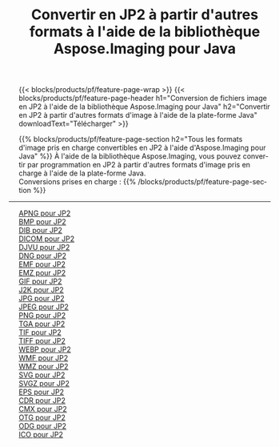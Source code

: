 ﻿---
title: Convertir en JP2 à partir d'autres formats à l'aide de la bibliothèque Aspose.Imaging pour Java 
weight: 3920
url: /fr/java/conversion/to/jp2 
lang: fr
langdirlevel: 2
locales: zh-hans,ja,it,ru,de,es,fr,nl,id,lt,pl,pt,vi,tr,ko,zh-hant,ar,hi,th,sv,cs,uk,he
description: En utilisant Aspose.Imaging, vous pouvez convertir en JP2 à partir d'autres formats en utilisant Java
---

{{< blocks/products/pf/feature-page-wrap >}}
{{< blocks/products/pf/feature-page-header h1="Conversion de fichiers image en JP2 à l'aide de la bibliothèque Aspose.Imaging pour Java" h2="Convertir en JP2 à partir d'autres formats d'image à l'aide de la plate-forme Java" downloadText="Télécharger" >}}


{{% blocks/products/pf/feature-page-section  h2="Tous les formats d'image pris en charge convertibles en JP2 à l'aide d'Aspose.Imaging pour Java" %}}
À l'aide de la bibliothèque Aspose.Imaging, vous pouvez convertir par programmation en JP2 à partir d'autres formats d'image pris en charge à l'aide de la plate-forme Java.
<br/>
Conversions prises en charge :
{{% /blocks/products/pf/feature-page-section %}}
<div class="container-fluid productfamilypage bg-gray">
    <div class="convertypes bg-gray agp-content section">
        <div class="container">
		<hr style="margin-left:-20px;"/>
		<div class="row other-converters">
		    <div class='col-md-2 other-converter remove-lp remove-rp'><a href="/imaging/fr/java/conversion/apng-to-jp2" >APNG pour JP2</a></div>
<div class='col-md-2 other-converter remove-lp remove-rp'><a href="/imaging/fr/java/conversion/bmp-to-jp2" >BMP pour JP2</a></div>
<div class='col-md-2 other-converter remove-lp remove-rp'><a href="/imaging/fr/java/conversion/dib-to-jp2" >DIB pour JP2</a></div>
<div class='col-md-2 other-converter remove-lp remove-rp'><a href="/imaging/fr/java/conversion/dicom-to-jp2" >DICOM pour JP2</a></div>
<div class='col-md-2 other-converter remove-lp remove-rp'><a href="/imaging/fr/java/conversion/djvu-to-jp2" >DJVU pour JP2</a></div>
<div class='col-md-2 other-converter remove-lp remove-rp'><a href="/imaging/fr/java/conversion/dng-to-jp2" >DNG pour JP2</a></div>
<div class='col-md-2 other-converter remove-lp remove-rp'><a href="/imaging/fr/java/conversion/emf-to-jp2" >EMF pour JP2</a></div>
<div class='col-md-2 other-converter remove-lp remove-rp'><a href="/imaging/fr/java/conversion/emz-to-jp2" >EMZ pour JP2</a></div>
<div class='col-md-2 other-converter remove-lp remove-rp'><a href="/imaging/fr/java/conversion/gif-to-jp2" >GIF pour JP2</a></div>
<div class='col-md-2 other-converter remove-lp remove-rp'><a href="/imaging/fr/java/conversion/j2k-to-jp2" >J2K pour JP2</a></div>
<div class='col-md-2 other-converter remove-lp remove-rp'><a href="/imaging/fr/java/conversion/jpg-to-jp2" >JPG pour JP2</a></div>
<div class='col-md-2 other-converter remove-lp remove-rp'><a href="/imaging/fr/java/conversion/jpeg-to-jp2" >JPEG pour JP2</a></div>
<div class='col-md-2 other-converter remove-lp remove-rp'><a href="/imaging/fr/java/conversion/png-to-jp2" >PNG pour JP2</a></div>
<div class='col-md-2 other-converter remove-lp remove-rp'><a href="/imaging/fr/java/conversion/tga-to-jp2" >TGA pour JP2</a></div>
<div class='col-md-2 other-converter remove-lp remove-rp'><a href="/imaging/fr/java/conversion/tif-to-jp2" >TIF pour JP2</a></div>
<div class='col-md-2 other-converter remove-lp remove-rp'><a href="/imaging/fr/java/conversion/tiff-to-jp2" >TIFF pour JP2</a></div>
<div class='col-md-2 other-converter remove-lp remove-rp'><a href="/imaging/fr/java/conversion/webp-to-jp2" >WEBP pour JP2</a></div>
<div class='col-md-2 other-converter remove-lp remove-rp'><a href="/imaging/fr/java/conversion/wmf-to-jp2" >WMF pour JP2</a></div>
<div class='col-md-2 other-converter remove-lp remove-rp'><a href="/imaging/fr/java/conversion/wmz-to-jp2" >WMZ pour JP2</a></div>
<div class='col-md-2 other-converter remove-lp remove-rp'><a href="/imaging/fr/java/conversion/svg-to-jp2" >SVG pour JP2</a></div>
<div class='col-md-2 other-converter remove-lp remove-rp'><a href="/imaging/fr/java/conversion/svgz-to-jp2" >SVGZ pour JP2</a></div>
<div class='col-md-2 other-converter remove-lp remove-rp'><a href="/imaging/fr/java/conversion/eps-to-jp2" >EPS pour JP2</a></div>
<div class='col-md-2 other-converter remove-lp remove-rp'><a href="/imaging/fr/java/conversion/cdr-to-jp2" >CDR pour JP2</a></div>
<div class='col-md-2 other-converter remove-lp remove-rp'><a href="/imaging/fr/java/conversion/cmx-to-jp2" >CMX pour JP2</a></div>
<div class='col-md-2 other-converter remove-lp remove-rp'><a href="/imaging/fr/java/conversion/otg-to-jp2" >OTG pour JP2</a></div>
<div class='col-md-2 other-converter remove-lp remove-rp'><a href="/imaging/fr/java/conversion/odg-to-jp2" >ODG pour JP2</a></div>
<div class='col-md-2 other-converter remove-lp remove-rp'><a href="/imaging/fr/java/conversion/ico-to-jp2" >ICO pour JP2</a></div>
                </div>
        </div>
    </div>
</div>
<br/>

